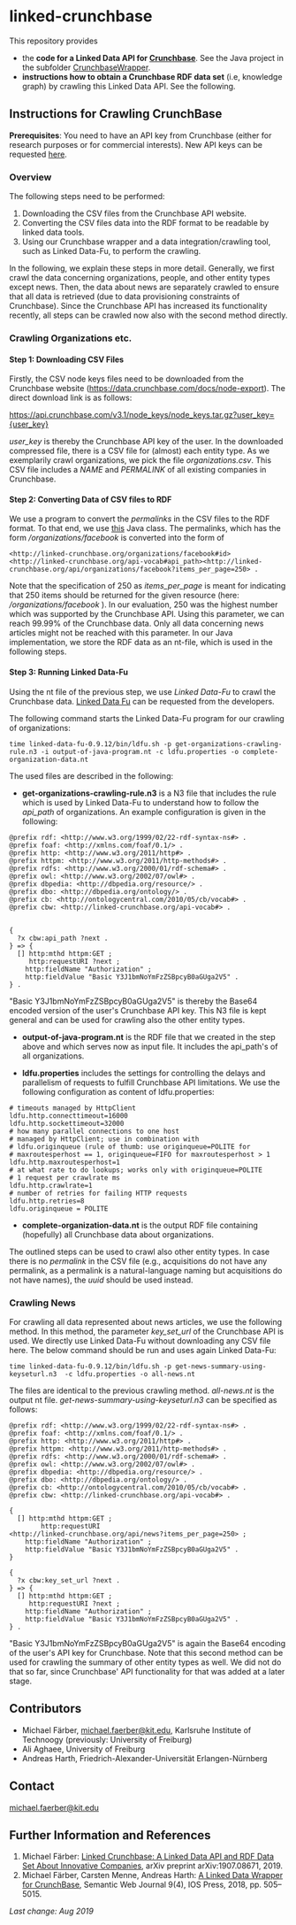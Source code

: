# linked-crunchbase

This repository provides
* the **code for a Linked Data API for [Crunchbase](https://data.crunchbase.com/)**. See the Java project in the subfolder [CrunchbaseWrapper](CrunchbaseWrapper/README.md).
* **instructions how to obtain a Crunchbase RDF data set** (i.e, knowledge graph) by crawling this Linked Data API. See the following.


## Instructions for Crawling CrunchBase
__Prerequisites__: You need to have an API key from Crunchbase (either for research purposes or for commercial interests). New API keys can be requested [here](https://data.crunchbase.com/docs/license-agreement).

### Overview
The following steps need to be performed:
1. Downloading the CSV files from the Crunchbase API website.
2. Converting the CSV files data into the RDF format to be readable by linked data tools.
3. Using our Crunchbase wrapper and a data integration/crawling tool, such as Linked Data-Fu, to perform the crawling.

In the following, we explain these steps in more detail. Generally, we first crawl the data concerning organizations, people, and other entity types except news. Then, the data about news are separately crawled to ensure that all data is retrieved (due to data provisioning constraints of Crunchbase). Since the Crunchbase API has increased its functionality recently, all steps can be crawled now also with the second method directly.

### Crawling Organizations etc.
#### Step 1: Downloading CSV Files
Firstly, the CSV node keys files need to be downloaded from the Crunchbase website (https://data.crunchbase.com/docs/node-export). The direct download link is as follows:

https://api.crunchbase.com/v3.1/node_keys/node_keys.tar.gz?user_key={user_key}

_user_key_ is thereby the Crunchbase API key of the user. In the downloaded compressed file, there is a CSV file for (almost) each entity type. As we exemplarily crawl organizations, we pick the file _organizations.csv_.
This CSV file includes a _NAME_ and _PERMALINK_ of all existing companies in Crunchbase. 

#### Step 2: Converting Data of CSV files to RDF
We use a program to convert the _permalinks_ in the CSV files to the RDF format. To that end, we use [this](crawling/CsvReader.java) Java class. The permalinks, which has the form _/organizations/facebook_ is converted into the form of
```
<http://linked-crunchbase.org/organizations/facebook#id><http://linked-crunchbase.org/api-vocab#api_path><http://linked-crunchbase.org/api/organizations/facebook?items_per_page=250> .
```
Note that the specification of 250 as _items_per_page_ is meant for indicating that 250 items should be returned for the given resource (here:  _/organizations/facebook_ ). In our evaluation, 250 was the highest number which was supported by the Crunchbase API. Using this parameter, we can reach 99.99% of the Crunchbase data. Only all data concerning news articles might not be reached with this parameter. In our Java implementation, we store the RDF data as an nt-file, which is used in the following steps.

#### Step 3: Running Linked Data-Fu
Using the nt file of the previous step, we use _Linked Data-Fu_ to crawl the Crunchbase data. [Linked Data Fu](https://linked-data-fu.github.io) can be requested from the developers.

The following command starts the Linked Data-Fu program for our crawling of organizations:
```
time linked-data-fu-0.9.12/bin/ldfu.sh -p get-organizations-crawling-rule.n3 -i output-of-java-program.nt -c ldfu.properties -o complete-organization-data.nt
```
The used files are described in the following:

- **get-organizations-crawling-rule.n3** is a N3 file that includes the rule which is used by Linked Data-Fu to understand how to follow the _api_path_ of organizations. An example configuration is given in the following:
```
@prefix rdf: <http://www.w3.org/1999/02/22-rdf-syntax-ns#> . 
@prefix foaf: <http://xmlns.com/foaf/0.1/> . 
@prefix http: <http://www.w3.org/2011/http#> . 
@prefix httpm: <http://www.w3.org/2011/http-methods#> . 
@prefix rdfs: <http://www.w3.org/2000/01/rdf-schema#> . 
@prefix owl: <http://www.w3.org/2002/07/owl#> . 
@prefix dbpedia: <http://dbpedia.org/resource/> . 
@prefix dbo: <http://dbpedia.org/ontology/> . 
@prefix cb: <http://ontologycentral.com/2010/05/cb/vocab#> . 
@prefix cbw: <http://linked-crunchbase.org/api-vocab#> . 


{
  ?x cbw:api_path ?next .
} => {
  [] http:mthd httpm:GET ;
     http:requestURI ?next ;
	http:fieldName "Authorization" ;
	http:fieldValue "Basic Y3J1bmNoYmFzZSBpcyB0aGUga2V5" . 
} .
```

"Basic Y3J1bmNoYmFzZSBpcyB0aGUga2V5" is thereby the Base64 encoded version of the user's Crunchbase API key.
This N3 file is kept general and can be used for crawling also the other entity types.

- **output-of-java-program.nt** is the RDF file that we created in the step above and which serves now as input file. It includes the api_path's of all organizations.

- **ldfu.properties** includes the settings for controlling the delays and parallelism of requests to fulfill Crunchbase API limitations. We use the following configuration as content of ldfu.properties:
```
# timeouts managed by HttpClient
ldfu.http.connecttimeout=16000
ldfu.http.sockettimeout=32000
# how many parallel connections to one host
# managed by HttpClient; use in combination with
# ldfu.originqueue (rule of thumb: use originqueue=POLITE for
# maxroutesperhost == 1, originqueue=FIFO for maxroutesperhost > 1
ldfu.http.maxroutesperhost=1
# at what rate to do lookups; works only with originqueue=POLITE
# 1 request per crawlrate ms
ldfu.http.crawlrate=1
# number of retries for failing HTTP requests
ldfu.http.retries=8
ldfu.originqueue = POLITE
```
- **complete-organization-data.nt** is the output RDF file containing (hopefully) all Crunchbase data about organizations.

The outlined steps can be used to crawl also other entity types. In case there is no _permalink_ in the CSV file (e.g., acquisitions do not have any permalink, as a permalink is a natural-language naming but acquisitions do not have names), the _uuid_ should be used instead.

### Crawling News
For crawling all data represented about news articles, we use the following method. In this method, the parameter _key_set_url_ of the Crunchbase API is used. We directly use Linked Data-Fu without downloading any CSV file here. The below command should be run and uses again Linked Data-Fu:
```
time linked-data-fu-0.9.12/bin/ldfu.sh -p get-news-summary-using-keyseturl.n3  -c ldfu.properties -o all-news.nt
```
The files are identical to the previous crawling method. _all-news.nt_ is the output nt file. 
_get-news-summary-using-keyseturl.n3_ can be specified as follows:
```
@prefix rdf: <http://www.w3.org/1999/02/22-rdf-syntax-ns#> . 
@prefix foaf: <http://xmlns.com/foaf/0.1/> . 
@prefix http: <http://www.w3.org/2011/http#> . 
@prefix httpm: <http://www.w3.org/2011/http-methods#> . 
@prefix rdfs: <http://www.w3.org/2000/01/rdf-schema#> . 
@prefix owl: <http://www.w3.org/2002/07/owl#> . 
@prefix dbpedia: <http://dbpedia.org/resource/> . 
@prefix dbo: <http://dbpedia.org/ontology/> . 
@prefix cb: <http://ontologycentral.com/2010/05/cb/vocab#> . 
@prefix cbw: <http://linked-crunchbase.org/api-vocab#> .

{
  [] http:mthd httpm:GET ;
        http:requestURI 
<http://linked-crunchbase.org/api/news?items_per_page=250> ;
	http:fieldName "Authorization" ;
	http:fieldValue "Basic Y3J1bmNoYmFzZSBpcyB0aGUga2V5" . 
}

{
  ?x cbw:key_set_url ?next .
} => {
  [] http:mthd httpm:GET ;
     http:requestURI ?next ;
	http:fieldName "Authorization" ;
	http:fieldValue "Basic Y3J1bmNoYmFzZSBpcyB0aGUga2V5" . 
} .
```
"Basic Y3J1bmNoYmFzZSBpcyB0aGUga2V5" is again the Base64 encoding of the user's API key for Crunchbase. Note that this second method can be used for crawling the summary of other entity types as well. We did not do that so far, since Crunchbase' API  functionality for that was added at a later stage.

## Contributors
* Michael Färber, michael.faerber@kit.edu, Karlsruhe Institute of Technoogy (previously: University of Freiburg)
* Ali Aghaee, University of Freiburg
* Andreas Harth, Friedrich-Alexander-Universität Erlangen-Nürnberg

## Contact
michael.faerber@kit.edu

## Further Information and References
1. Michael Färber: [Linked Crunchbase: A Linked Data API and RDF Data Set About Innovative Companies](https://arxiv.org/pdf/1907.08671.pdf), arXiv preprint arXiv:1907.08671, 2019.
2. Michael Färber, Carsten Menne, Andreas Harth: [A Linked Data Wrapper for CrunchBase](http://semantic-web-journal.net/system/files/swj1493.pdf), Semantic Web Journal 9(4), IOS Press, 2018, pp. 505–5015.

_Last change: Aug 2019_
